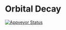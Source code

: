 # Orbital Decay

[![Appveyor Status](https://ci.appveyor.com/api/projects/status/gitlab/stevebob/orbital-decay?branch=master&svg=true)](https://ci.appveyor.com/project/stevebob/orbital-decay)
